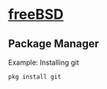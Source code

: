 # [freeBSD](https://www.freebsd.org/)

## Package Manager

Example: Installing git

```sh
pkg install git
```

